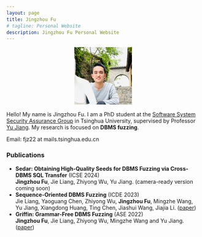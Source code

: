 ```yaml
---
layout: page
title: Jingzhou Fu
# tagline: Personal Website
description: Jingzhou Fu Personal Website
---
```

<style>
  .center {
    display: flex;
    justify-content: center;
  }
</style>
<div class="center">
<a href="./pics/fujingzhou-300x300.jpg">
    <img src="./pics/fujingzhou-300x300.jpg"
            title="Jingzhou Fu" alt="Jingzhou Fu"
            style="width: 150px;"/></a>
</div>
<p></p><p></p><p></p>

Hello! My name is Jingzhou Fu. 
I am a PhD student at the [Software System Security Assurance Group](http://wingtecher.com/homeen) in Tsinghua University, supervised by Professor [Yu Jiang](https://sites.google.com/site/jiangyu198964/home).
My research is focused on **DBMS fuzzing**.

Email: fjz22 at mails.tsinghua.edu.cn 

### Publications

- **Sedar: Obtaining High-Quality Seeds for DBMS Fuzzing via
  Cross-DBMS SQL Transfer** (ICSE 2024) \
**Jingzhou Fu**, Jie Liang, Zhiyong Wu, Yu Jiang. (camera-ready version coming soon)
- **Sequence-Oriented DBMS Fuzzing** (ICDE 2023) \
Jie Liang, Yaoguang Chen, Zhiyong Wu, **Jingzhou Fu**, Mingzhe Wang, Yu Jiang, Xiangdong Huang, Ting Chen, Jiashui Wang, Jiajia Li. ([paper](http://wingtecher.com/themes/WingTecherResearch/assets/papers/LEGO_ICDE2023.pdf))
- **Griffin: Grammar-Free DBMS Fuzzing** (ASE 2022) \
**Jingzhou Fu**, Jie Liang, Zhiyong Wu, Mingzhe Wang and Yu Jiang. ([paper](http://wingtecher.com/themes/WingTecherResearch/assets/papers/ASE22-Griffin.pdf))
